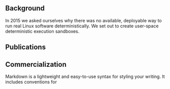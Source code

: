 ## Background

In 2015 we asked ourselves why there was no available, deployable way
to run real Linux software deterministically. We set out to create
user-space deterministic execution sandboxes.


## Publications


## Commercialization

Markdown is a lightweight and easy-to-use syntax for styling your writing. It includes conventions for

